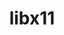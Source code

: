 ---
title: "libx11"
layout: cache
categories: [package, develop-2024-10-06]
meta: {"versions": ["1.8.10"], "compilers": ["gcc@=11.1.0", "gcc@=11.4.0", "gcc@=13.2.0", "gcc@=9.4.0", "oneapi@=2024.2.1"], "oss": ["ubuntu20.04", "ubuntu22.04", "ubuntu24.04"], "platforms": ["linux"], "targets": ["neoverse_v1", "ppc64le", "x86_64_v3"], "stacks": ["data-vis-sdk", "e4s", "e4s-neoverse_v1", "e4s-oneapi", "e4s-power", "e4s-rocm-external", "ml-linux-x86_64-rocm", "root"], "num_specs": 9, "num_specs_by_stack": {"e4s-power": 1, "root": 9, "data-vis-sdk": 2, "e4s-neoverse_v1": 1, "e4s": 2, "e4s-rocm-external": 1, "e4s-oneapi": 1, "ml-linux-x86_64-rocm": 1}}
spec_details: [{"hash": "s3o4i7q53qjdrgk3oq33q7nwp7wxyqsf", "compiler": "gcc@=9.4.0", "versions": ["1.8.10"], "os": "ubuntu20.04", "platform": "linux", "target": "ppc64le", "variants": ["build_system=autotools"], "stacks": ["e4s-power", "root"], "size": "-", "tarball": "https://binaries.spack.io/develop-2024-10-06/build_cache/linux-ubuntu20.04-ppc64le/gcc-9.4.0/libx11-1.8.10/linux-ubuntu20.04-ppc64le-gcc-9.4.0-libx11-1.8.10-s3o4i7q53qjdrgk3oq33q7nwp7wxyqsf.spack"}, {"hash": "gyqwn74kogrd4mj3asqvhiemnzqf47kq", "compiler": "gcc@=11.1.0", "versions": ["1.8.10"], "os": "ubuntu20.04", "platform": "linux", "target": "x86_64_v3", "variants": ["build_system=autotools"], "stacks": ["data-vis-sdk", "root"], "size": "-", "tarball": "https://binaries.spack.io/develop-2024-10-06/build_cache/linux-ubuntu20.04-x86_64_v3/gcc-11.1.0/libx11-1.8.10/linux-ubuntu20.04-x86_64_v3-gcc-11.1.0-libx11-1.8.10-gyqwn74kogrd4mj3asqvhiemnzqf47kq.spack"}, {"hash": "7nw3c4q2xmxf6f7dqci24gzojlfji6zv", "compiler": "gcc@=11.1.0", "versions": ["1.8.10"], "os": "ubuntu20.04", "platform": "linux", "target": "x86_64_v3", "variants": ["build_system=autotools"], "stacks": ["data-vis-sdk", "root"], "size": "-", "tarball": "https://binaries.spack.io/develop-2024-10-06/build_cache/linux-ubuntu20.04-x86_64_v3/gcc-11.1.0/libx11-1.8.10/linux-ubuntu20.04-x86_64_v3-gcc-11.1.0-libx11-1.8.10-7nw3c4q2xmxf6f7dqci24gzojlfji6zv.spack"}, {"hash": "x7ve7bik54vrb2pkgh2fvmmlangsljm2", "compiler": "gcc@=11.4.0", "versions": ["1.8.10"], "os": "ubuntu22.04", "platform": "linux", "target": "neoverse_v1", "variants": ["build_system=autotools"], "stacks": ["root", "e4s-neoverse_v1"], "size": "-", "tarball": "https://binaries.spack.io/develop-2024-10-06/build_cache/linux-ubuntu22.04-neoverse_v1/gcc-11.4.0/libx11-1.8.10/linux-ubuntu22.04-neoverse_v1-gcc-11.4.0-libx11-1.8.10-x7ve7bik54vrb2pkgh2fvmmlangsljm2.spack"}, {"hash": "ujuy5ksatsumclti25rx5pi5xvxkzyfw", "compiler": "gcc@=11.4.0", "versions": ["1.8.10"], "os": "ubuntu22.04", "platform": "linux", "target": "x86_64_v3", "variants": ["build_system=autotools"], "stacks": ["root", "e4s"], "size": "-", "tarball": "https://binaries.spack.io/develop-2024-10-06/build_cache/linux-ubuntu22.04-x86_64_v3/gcc-11.4.0/libx11-1.8.10/linux-ubuntu22.04-x86_64_v3-gcc-11.4.0-libx11-1.8.10-ujuy5ksatsumclti25rx5pi5xvxkzyfw.spack"}, {"hash": "ixxp7ngldnyqxtpash2bcn2m6zkrhjnr", "compiler": "gcc@=11.4.0", "versions": ["1.8.10"], "os": "ubuntu22.04", "platform": "linux", "target": "x86_64_v3", "variants": ["build_system=autotools"], "stacks": ["e4s-rocm-external", "root"], "size": "-", "tarball": "https://binaries.spack.io/develop-2024-10-06/build_cache/linux-ubuntu22.04-x86_64_v3/gcc-11.4.0/libx11-1.8.10/linux-ubuntu22.04-x86_64_v3-gcc-11.4.0-libx11-1.8.10-ixxp7ngldnyqxtpash2bcn2m6zkrhjnr.spack"}, {"hash": "pguqubeinox3jsfwxs5pxygry6zbi5mq", "compiler": "gcc@=11.4.0", "versions": ["1.8.10"], "os": "ubuntu22.04", "platform": "linux", "target": "x86_64_v3", "variants": ["build_system=autotools"], "stacks": ["root", "e4s"], "size": "-", "tarball": "https://binaries.spack.io/develop-2024-10-06/build_cache/linux-ubuntu22.04-x86_64_v3/gcc-11.4.0/libx11-1.8.10/linux-ubuntu22.04-x86_64_v3-gcc-11.4.0-libx11-1.8.10-pguqubeinox3jsfwxs5pxygry6zbi5mq.spack"}, {"hash": "ytswg635d53brpwf7eqlnckhiysuhya4", "compiler": "oneapi@=2024.2.1", "versions": ["1.8.10"], "os": "ubuntu22.04", "platform": "linux", "target": "x86_64_v3", "variants": ["build_system=autotools"], "stacks": ["e4s-oneapi", "root"], "size": "-", "tarball": "https://binaries.spack.io/develop-2024-10-06/build_cache/linux-ubuntu22.04-x86_64_v3/oneapi-2024.2.1/libx11-1.8.10/linux-ubuntu22.04-x86_64_v3-oneapi-2024.2.1-libx11-1.8.10-ytswg635d53brpwf7eqlnckhiysuhya4.spack"}, {"hash": "vj5btqdcuvko77rnomlmcyjiqqd4uoq7", "compiler": "gcc@=13.2.0", "versions": ["1.8.10"], "os": "ubuntu24.04", "platform": "linux", "target": "x86_64_v3", "variants": ["build_system=autotools"], "stacks": ["ml-linux-x86_64-rocm", "root"], "size": "-", "tarball": "https://binaries.spack.io/develop-2024-10-06/build_cache/linux-ubuntu24.04-x86_64_v3/gcc-13.2.0/libx11-1.8.10/linux-ubuntu24.04-x86_64_v3-gcc-13.2.0-libx11-1.8.10-vj5btqdcuvko77rnomlmcyjiqqd4uoq7.spack"}]
---